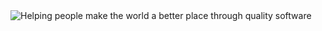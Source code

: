 <img src="https://user-images.githubusercontent.com/105991279/198417618-31ffadf0-5259-4fc9-91fd-ed2e5ef696fb.png" alt="Helping people make the world a better place through quality software" style="max-width: 100%; visibility: visible;" data-xblocker="passed">
